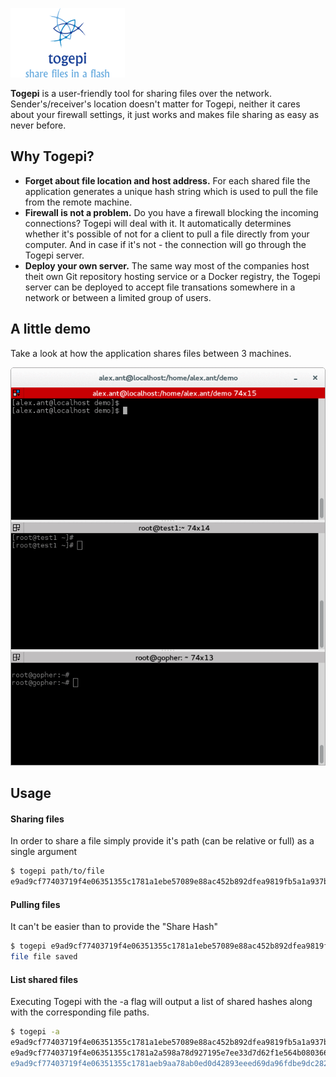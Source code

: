 ![logo](https://raw.githubusercontent.com/gophergala2016/togepi/master/logo.png)

**Togepi** is a user-friendly tool for sharing files over the network. Sender's/receiver's location doesn't matter for Togepi, neither it cares about your firewall settings, it just works and makes file sharing as easy as never before.

## Why Togepi?

- **Forget about file location and host address.** For each shared file the application generates a unique hash string which is used to pull the file from the remote machine.
- **Firewall is not a problem.** Do you have a firewall blocking the incoming connections? Togepi will deal with it. It automatically determines whether it's possible of not for a client to pull a file directly from your computer. And in case if it's not - the connection will go through the Togepi server.
- **Deploy your own server.** The same way most of the companies host theit own Git repository hosting service or a Docker registry, the Togepi server can be deployed to accept file transations somewhere in a network or between a limited group of users.

## A little demo

Take a look at how the application shares files between 3 machines.

![demo](https://raw.githubusercontent.com/gophergala2016/togepi/master/demo.gif)

## Usage

#### Sharing files

In order to share a file simply provide it's path (can be relative or full) as a single argument
```bash
$ togepi path/to/file
e9ad9cf77403719f4e06351355c1781a1ebe57089e88ac452b892dfea9819fb5a1a937bc34d2934189cf4355249d0186
```

#### Pulling files

It can't be easier than to provide the "Share Hash"
```bash
$ togepi e9ad9cf77403719f4e06351355c1781a1ebe57089e88ac452b892dfea9819fb5a1a937bc34d2934189cf4355249d0186
file file saved
```

#### List shared files

Executing Togepi with the -a flag will output a list of shared hashes along with the corresponding file paths.
```bash
$ togepi -a
e9ad9cf77403719f4e06351355c1781a1ebe57089e88ac452b892dfea9819fb5a1a937bc34d2934189cf4355249d0186 /run/media/alex.ant/HDD/Music/01-chickenfoot-avenida_revolution.mp3
e9ad9cf77403719f4e06351355c1781a2a598a78d927195e7ee33d7d62f1e564b080366aa1bc1e4c6ca5b01c838adcf3 /home/alex.ant/demo/02.It's Electric.mp3
e9ad9cf77403719f4e06351355c1781aeb9aa78ab0ed0d42893eeed69da96fdbe9dc28261c09116a19b1c4868a9aa24c /home/alex.ant/LICENSE
```
